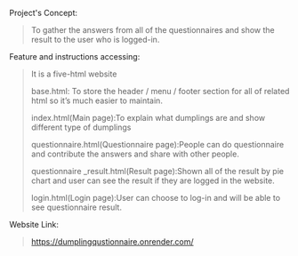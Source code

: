 Project's Concept:
> To gather the answers from all of the questionnaires and show the result to the user who is logged-in.
> 
Feature and instructions accessing:
> It is a five-html website
> 
> base.html: To store the header / menu / footer section for all of related html so it’s much easier to maintain.
> 
> index.html(Main page):To explain what dumplings are and show different type of dumplings
> 
> questionnaire.html(Questionnaire page):People can do questionnaire and contribute the answers and share with other people.
> 
> questionnaire _result.html(Result page):Shown all of the result by pie chart and user can see the result if they are logged in the website.
> 
> login.html(Login page):User can choose to log-in and will be able to see questionnaire result.
> 
Website Link:
> https://dumplingqustionnaire.onrender.com/
